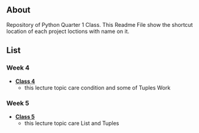 ## About
Repository of Python Quarter 1 Class. This Readme File show the shortcut location of each project loctions with name on it.

## List

### Week 4
  - **[Class 4](https://github.com/samiwadh/Python/tree/main/Quarter%201%20/Week%20Class/Week%204)**
    - this lecture topic care condition and some of Tuples Work
   
### Week 5
  - **[Class 5](https://github.com/samiwadh/Python/tree/main/Quarter%201%20/Week%20Class/Week%205)**
    - this lecture topic care List and Tuples
